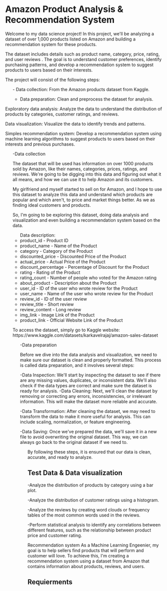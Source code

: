 <h1>Amazon Product Analysis & Recommendation System</h1>

<p>Welcome to my data science project! In this project, we'll be analyzing a dataset of over 1,000 products listed on Amazon and building a recommendation system for these products.

The dataset includes details such as product name, category, price, rating, and user reviews . The goal is to understand customer preferences, identify purchasing patterns, and develop a recommendation system to suggest products to users based on their interests. </p>

<p>The project will consist of the following steps:</p>

<ul>
- Data collection: From the Amazon products dataset from Kaggle.

- Data preparation: Clean and preprocess the dataset for analysis.
</ul>

<p>Exploratory data analysis: Analyze the data to understand the distribution of products by categories, customer ratings, and reviews.

Data visualization: Visualize the data to identify trends and patterns.<p>

Simples recommendation system: Develop a recommendation system using machine learning algorithms to suggest products to users based on their interests and previous purchases.
<ul>
-Data collection

The dataset that will be used has information on over 1000 products sold by Amazon, like their names, categories, prices, ratings, and reviews. We're going to be digging into this data and figuring out what it all means, and how we can use it to help Amazon and its customers.

My girlfriend and myself started to sell on for Amazon, and I hope to use this dataset to analyze this data and understand which products are popular and which aren't, to price and market things better. As we as finding ideal customers and products. 

So, I'm going to be exploring this dataset, doing data analysis and visualization and even building a recommendation system based on the data. 

<ul>
Data description:

<li>product_id - Product ID</li>

<li>product_name - Name of the Product</li>

<li>category - Category of the Product</li>

<li>discounted_price - Discounted Price of the Product</li>

<li>actual_price - Actual Price of the Product</li>

<li>discount_percentage - Percentage of Discount for the Product</li>

<li>rating - Rating of the Product</li>

<li>rating_count - Number of people who voted for the Amazon rating</li>

<li>about_product - Description about the Product</li>

<li>user_id - ID of the user who wrote review for the Product</li>

<li>user_name - Name of the user who wrote review for the Product</li>

<li>review_id - ID of the user review</li>

<li>review_title - Short review</li>

<li>review_content - Long review</li>

<li>img_link - Image Link of the Product</li>

<li>product_link - Official Website Link of the Product</li>

</ul>

<p> To access the dataset, simply go to Kaggle website: https://www.kaggle.com/datasets/karkavelrajaj/amazon-sales-dataset</p>


<ul>
-Data preparation
<p>Before we dive into the data analysis and visualization, we need to make sure our dataset is clean and properly formatted. This process is called data preparation, and it involves several steps:

-Data Inspection: We'll start by inspecting the dataset to see if there are any missing values, duplicates, or inconsistent data. We'll also check if the data types are correct and make sure the dataset is ready for analysis.
-Data Cleaning: Next, we'll clean the dataset by removing or correcting any errors, inconsistencies, or irrelevant information. This will make the dataset more reliable and accurate.

-Data Transformation: After cleaning the dataset, we may need to transform the data to make it more useful for analysis. This can include scaling, normalization, or feature engineering.

-Data Saving: Once we've prepared the data, we'll save it in a new file to avoid overwriting the original dataset. This way, we can always go back to the original dataset if we need to.</p>
<ul>

<p>By following these steps, it is ensured that our data is clean, accurate, and ready to analyze.</p>


<h2>Test Data & Data visualization</h2>

-Analyze the distribution of products by category using a bar plot.

-Analyze the distribution of customer ratings using a histogram.

-Analyze the reviews by creating word clouds or frequency tables of the most common words used in the reviews.

-Perform statistical analysis to identify any correlations between different features, such as the relationship between product price and customer rating.

Recommendation system
As a Machine Learning Engeenier, my goal is to help sellers find products that will perform and customer will love. To achieve this, I'm creating a recommendation system using a dataset from Amazon that contains information about products, reviews, and users.

<h2>Requierments</h2>